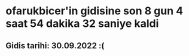 # ofarukbicer'in gidisine son 8 gun 4 saat 54 dakika 32 saniye kaldi

## Gidis tarihi: 30.09.2022 :(